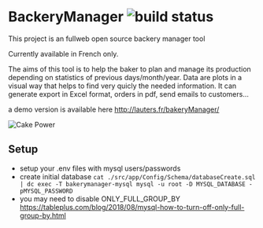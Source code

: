 BackeryManager
![build status](https://travis-ci.org/mehdilauters/bakeryManager.png)
==============

This project is an fullweb open source backery manager tool

Currently available in French only.

The aims of this tool is to help the baker to plan and manage its production depending on statistics of previous days/month/year.
Data are plots in a visual way that helps to find very quicly the needed information.
It can generate export in Excel format, orders in pdf, send emails to customers...

a demo version is available here http://lauters.fr/bakeryManager/



![Cake Power](https://raw.github.com/cakephp/cakephp/master/lib/Cake/Console/Templates/skel/webroot/img/cake.power.gif)



## Setup
- setup your .env files with mysql users/passwords
- create initial database ````cat ./src/app/Config/Schema/databaseCreate.sql | dc exec -T bakerymanager-mysql mysql -u root -D MYSQL_DATABASE -pMYSQL_PASSWORD````
- you may need to disable ONLY_FULL_GROUP_BY https://tableplus.com/blog/2018/08/mysql-how-to-turn-off-only-full-group-by.html
